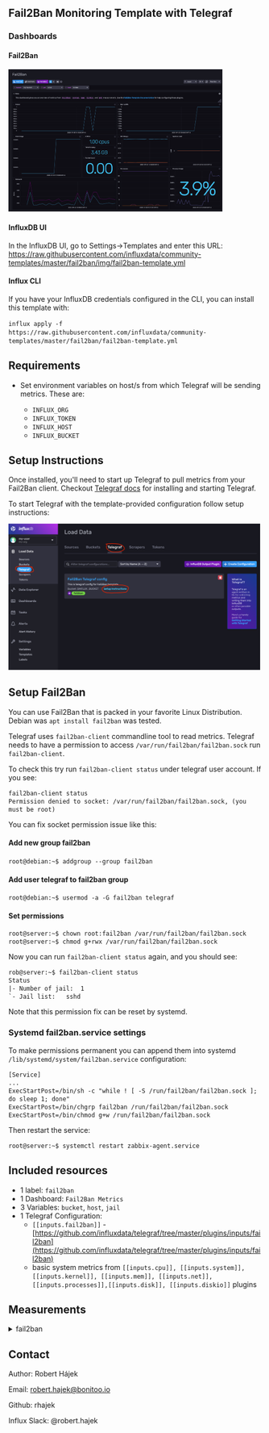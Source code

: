 ## Fail2Ban Monitoring Template with Telegraf

### Dashboards

#### Fail2Ban

   <img src="img/fail2ban-dashboard.png" width="425"/> 

#### InfluxDB UI

In the InfluxDB UI, go to Settings->Templates and enter this URL: https://raw.githubusercontent.com/influxdata/community-templates/master/fail2ban/img/fail2ban-template.yml

#### Influx CLI
If you have your InfluxDB credentials configured in the CLI, you can install this template with:

`influx apply -f https://raw.githubusercontent.com/influxdata/community-templates/master/fail2ban/fail2ban-template.yml`

## Requirements

* Set environment variables on host/s from which Telegraf will be sending metrics.  These are:

  - `INFLUX_ORG`
  - `INFLUX_TOKEN`
  - `INFLUX_HOST`
  - `INFLUX_BUCKET`

## Setup Instructions

Once installed, you'll need to start up Telegraf to pull metrics from your Fail2Ban client.  Checkout [Telegraf docs](https://docs.influxdata.com/telegraf/) for installing and starting Telegraf.

To start Telegraf with the template-provided configuration follow setup instructions:

  <img src="img/fail2ban-telegraf1.png" width="500"/>

## Setup Fail2Ban

You can use Fail2Ban that is packed in your favorite Linux Distribution. Debian was `apt install fail2ban` was tested.
 
Telegraf uses `fail2ban-client` commandline tool to read metrics. Telegraf needs to have a permission
to access `/var/run/fail2ban/fail2ban.sock` run  `fail2ban-client`.

To check this try run `fail2ban-client status` under telegraf user account.
If you see:
```
fail2ban-client status
Permission denied to socket: /var/run/fail2ban/fail2ban.sock, (you must be root)
``` 
You can fix socket permission issue like this:

#### Add new group fail2ban

`root@debian:~$ addgroup --group fail2ban`

#### Add user telegraf to fail2ban group

`root@debian:~$ usermod -a -G fail2ban telegraf`

#### Set permissions

```
root@server:~$ chown root:fail2ban /var/run/fail2ban/fail2ban.sock
root@server:~$ chmod g+rwx /var/run/fail2ban/fail2ban.sock
```

Now you can run `fail2ban-client status` again, and you should see:

```
rob@server:~$ fail2ban-client status
Status
|- Number of jail:	1
`- Jail list:	sshd
```

Note that this permission fix can be reset by systemd.

### Systemd fail2ban.service settings
To make permissions permanent you can append them into systemd `/lib/systemd/system/fail2ban.service` configuration: 

```
[Service]
...
ExecStartPost=/bin/sh -c "while ! [ -S /run/fail2ban/fail2ban.sock ]; do sleep 1; done"
ExecStartPost=/bin/chgrp fail2ban /run/fail2ban/fail2ban.sock
ExecStartPost=/bin/chmod g+w /run/fail2ban/fail2ban.sock
```

Then restart the service:
```
root@server:~$ systemctl restart zabbix-agent.service
```

## Included resources

- 1 label: `fail2ban`
- 1 Dashboard: `Fail2Ban Metrics` 
- 3 Variables: `bucket`, `host`, `jail`
- 1 Telegraf Configuration: 
    - `[[inputs.fail2ban]]` - [https://github.com/influxdata/telegraf/tree/master/plugins/inputs/fail2ban](https://github.com/influxdata/telegraf/tree/master/plugins/inputs/fail2ban)
    - basic system  metrics from `[[inputs.cpu]], [[inputs.system]], [[inputs.kernel]], [[inputs.mem]], [[inputs.net]], [[inputs.processes]],[[inputs.disk]], [[inputs.diskio]]` plugins

## Measurements
<details>

<summary>fail2ban</summary>

* Tags
  * host
  * jail
* Fields
  * failed
  * banned
</details>

## Contact

Author: Robert Hájek

Email: robert.hajek@bonitoo.io

Github: rhajek

Influx Slack: @robert.hajek
